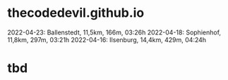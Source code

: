 # thecodedevil.github.io

2022-04-23:	Ballenstedt, 11,5km, 166m, 03:26h
2022-04-18:	Sophienhof, 11,8km, 297m, 03:21h
2022-04-16: Ilsenburg, 14,4km, 429m, 04:24h

# tbd

